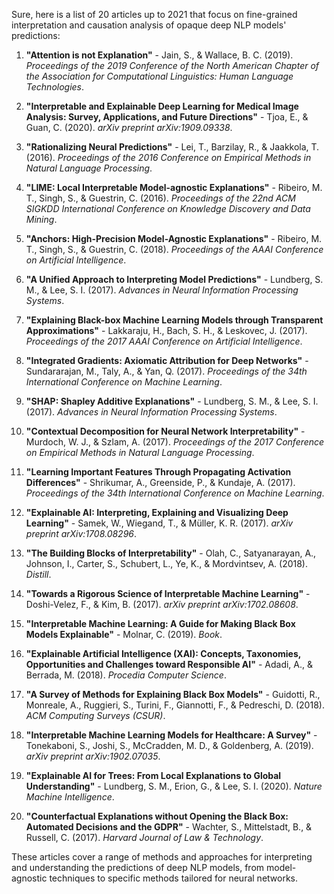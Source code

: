 Sure, here is a list of 20 articles up to 2021 that focus on fine-grained interpretation and causation analysis of opaque deep NLP models' predictions:

1. **"Attention is not Explanation"** - Jain, S., & Wallace, B. C. (2019). 
   *Proceedings of the 2019 Conference of the North American Chapter of the Association for Computational Linguistics: Human Language Technologies*.

2. **"Interpretable and Explainable Deep Learning for Medical Image Analysis: Survey, Applications, and Future Directions"** - Tjoa, E., & Guan, C. (2020).
   *arXiv preprint arXiv:1909.09338*.

3. **"Rationalizing Neural Predictions"** - Lei, T., Barzilay, R., & Jaakkola, T. (2016).
   *Proceedings of the 2016 Conference on Empirical Methods in Natural Language Processing*.

4. **"LIME: Local Interpretable Model-agnostic Explanations"** - Ribeiro, M. T., Singh, S., & Guestrin, C. (2016).
   *Proceedings of the 22nd ACM SIGKDD International Conference on Knowledge Discovery and Data Mining*.

5. **"Anchors: High-Precision Model-Agnostic Explanations"** - Ribeiro, M. T., Singh, S., & Guestrin, C. (2018).
   *Proceedings of the AAAI Conference on Artificial Intelligence*.

6. **"A Unified Approach to Interpreting Model Predictions"** - Lundberg, S. M., & Lee, S. I. (2017).
   *Advances in Neural Information Processing Systems*.

7. **"Explaining Black-box Machine Learning Models through Transparent Approximations"** - Lakkaraju, H., Bach, S. H., & Leskovec, J. (2017).
   *Proceedings of the 2017 AAAI Conference on Artificial Intelligence*.

8. **"Integrated Gradients: Axiomatic Attribution for Deep Networks"** - Sundararajan, M., Taly, A., & Yan, Q. (2017).
   *Proceedings of the 34th International Conference on Machine Learning*.

9. **"SHAP: Shapley Additive Explanations"** - Lundberg, S. M., & Lee, S. I. (2017).
   *Advances in Neural Information Processing Systems*.

10. **"Contextual Decomposition for Neural Network Interpretability"** - Murdoch, W. J., & Szlam, A. (2017).
    *Proceedings of the 2017 Conference on Empirical Methods in Natural Language Processing*.

11. **"Learning Important Features Through Propagating Activation Differences"** - Shrikumar, A., Greenside, P., & Kundaje, A. (2017).
    *Proceedings of the 34th International Conference on Machine Learning*.

12. **"Explainable AI: Interpreting, Explaining and Visualizing Deep Learning"** - Samek, W., Wiegand, T., & Müller, K. R. (2017).
    *arXiv preprint arXiv:1708.08296*.

13. **"The Building Blocks of Interpretability"** - Olah, C., Satyanarayan, A., Johnson, I., Carter, S., Schubert, L., Ye, K., & Mordvintsev, A. (2018).
    *Distill*.

14. **"Towards a Rigorous Science of Interpretable Machine Learning"** - Doshi-Velez, F., & Kim, B. (2017).
    *arXiv preprint arXiv:1702.08608*.

15. **"Interpretable Machine Learning: A Guide for Making Black Box Models Explainable"** - Molnar, C. (2019).
    *Book*.

16. **"Explainable Artificial Intelligence (XAI): Concepts, Taxonomies, Opportunities and Challenges toward Responsible AI"** - Adadi, A., & Berrada, M. (2018).
    *Procedia Computer Science*.

17. **"A Survey of Methods for Explaining Black Box Models"** - Guidotti, R., Monreale, A., Ruggieri, S., Turini, F., Giannotti, F., & Pedreschi, D. (2018).
    *ACM Computing Surveys (CSUR)*.

18. **"Interpretable Machine Learning Models for Healthcare: A Survey"** - Tonekaboni, S., Joshi, S., McCradden, M. D., & Goldenberg, A. (2019).
    *arXiv preprint arXiv:1902.07035*.

19. **"Explainable AI for Trees: From Local Explanations to Global Understanding"** - Lundberg, S. M., Erion, G., & Lee, S. I. (2020).
    *Nature Machine Intelligence*.

20. **"Counterfactual Explanations without Opening the Black Box: Automated Decisions and the GDPR"** - Wachter, S., Mittelstadt, B., & Russell, C. (2017).
    *Harvard Journal of Law & Technology*.

These articles cover a range of methods and approaches for interpreting and understanding the predictions of deep NLP models, from model-agnostic techniques to specific methods tailored for neural networks.